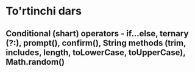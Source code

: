 # To'rtinchi dars
## Conditional (shart) operators - if...else, ternary (?:), prompt(), confirm(), String methods (trim, includes, length, toLowerCase, toUpperCase), Math.random()